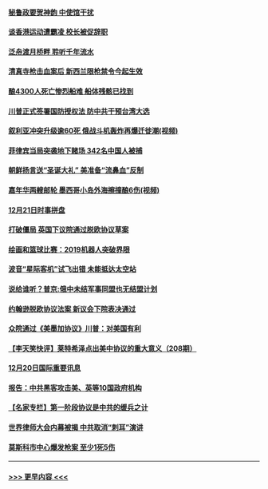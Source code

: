 #### [秘鲁政要贺神韵 中使馆干扰](../pages/prog202/a102734954.md?t=12220944) 
#### [谈香港运动遭霸凌 校长被促辞职](../pages/prog202/a102734865.md?t=12220944) 
#### [泛舟渡月桥畔 聆听千年流水](../pages/prog202/a102734863.md?t=12220944) 
#### [清真寺枪击血案后 新西兰限枪禁令今起生效](../pages/prog202/a102734655.md?t=12220944) 
#### [酿4300人死亡惨烈船难 船体残骸已找到](../pages/prog202/a102734585.md?t=12220944) 
#### [川普正式签署国防授权法 防中共干预台湾大选](../pages/prog202/a102734587.md?t=12220944) 
#### [叙利亚冲突升级逾60死 俄战斗机轰炸再爆迁徙潮(视频)](../pages/prog202/a102734403.md?t=12220944) 
#### [菲律宾当局突袭地下赌场 342名中国人被捕](../pages/prog202/a102734392.md?t=12220944) 
#### [朝鲜扬言送“圣诞大礼” 美准备“流鼻血”反制](../pages/prog202/a102734387.md?t=12220944) 
#### [嘉年华两艘邮轮 墨西哥小岛外海擦撞酿6伤(视频)](../pages/prog202/a102734357.md?t=12220944) 
#### [12月21日时事拼盘](../pages/prog202/a102734213.md?t=12220944) 
#### [打破僵局 英国下议院通过脱欧协议草案](../pages/prog202/a102734197.md?t=12220944) 
#### [绘画和篮球比赛：2019机器人突破界限](../pages/prog202/a102734175.md?t=12220944) 
#### [波音“星际客机”试飞出错 未能抵达太空站](../pages/prog202/a102734149.md?t=12220944) 
#### [说给谁听？普京:俄中未结军事同盟也无结盟计划](../pages/prog202/a102734128.md?t=12220944) 
#### [约翰逊脱欧协议法案 新议会下院表决通过](../pages/prog202/a102734008.md?t=12220944) 
#### [众院通过《美墨加协议》川普：对美国有利](../pages/prog202/a102733996.md?t=12220944) 
#### [【李天笑快评】莱特希泽点出美中协议的重大意义（208期）](../pages/prog202/a102733955.md?t=12220944) 
#### [12月20日国际重要讯息](../pages/prog202/a102733811.md?t=12220944) 
#### [报告：中共黑客攻击美、英等10国政府机构](../pages/prog202/a102733695.md?t=12220944) 
#### [【名家专栏】第一阶段协议是中共的缓兵之计](../pages/prog202/a102733104.md?t=12220944) 
#### [世界律师大会内幕被揭 中共取消“刺耳”演讲](../pages/prog202/a102733621.md?t=12220944) 
#### [莫斯科市中心爆发枪案 至少1死5伤](../pages/prog202/a102733367.md?t=12220944) 

----
#### [ >>> 更早内容 <<< ](../indexes/prog202-earlier.md)
